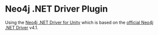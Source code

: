# Neo4j .NET Driver Plugin

Using the [Neo4j .NET Driver for Unity](https://github.com/OnkelAffe/unity-neo4j-driver) which is based on the [official Neo4j .NET Driver](https://github.com/neo4j/neo4j-dotnet-driver) v4.1.
